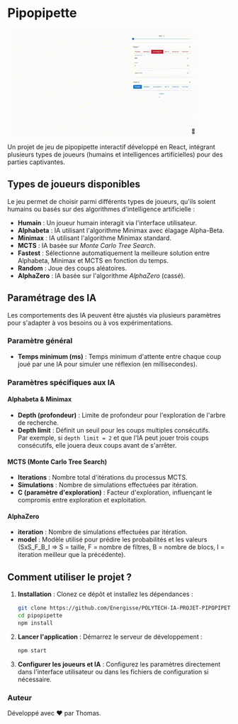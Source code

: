 # **Pipopipette**

![example](./example.gif)

Un projet de jeu de pipopipette interactif développé en React, intégrant plusieurs types de joueurs (humains et intelligences artificielles) pour des parties captivantes.

## **Types de joueurs disponibles**

Le jeu permet de choisir parmi différents types de joueurs, qu'ils soient humains ou basés sur des algorithmes d'intelligence artificielle :

- **Humain** : Un joueur humain interagit via l'interface utilisateur.
- **Alphabeta** : IA utilisant l'algorithme Minimax avec élagage Alpha-Beta.
- **Minimax** : IA utilisant l'algorithme Minimax standard.
- **MCTS** : IA basée sur _Monte Carlo Tree Search_.
- **Fastest** : Sélectionne automatiquement la meilleure solution entre Alphabeta, Minimax et MCTS en fonction du temps.
- **Random** : Joue des coups aléatoires.
- **AlphaZero** : IA basée sur l'algorithme _AlphaZero_ (cassé).

## **Paramétrage des IA**

Les comportements des IA peuvent être ajustés via plusieurs paramètres pour s'adapter à vos besoins ou à vos expérimentations.

### **Paramètre général**

- **Temps minimum (ms)** : Temps minimum d'attente entre chaque coup joué par une IA pour simuler une réflexion (en millisecondes).

### **Paramètres spécifiques aux IA**

#### **Alphabeta & Minimax**

- **Depth (profondeur)** : Limite de profondeur pour l'exploration de l'arbre de recherche.
- **Depth limit** : Définit un seuil pour les coups multiples consécutifs.  
  Par exemple, si `depth limit = 2` et que l'IA peut jouer trois coups consécutifs, elle jouera deux coups avant de s'arrêter.

#### **MCTS (Monte Carlo Tree Search)**

- **Iterations** : Nombre total d'itérations du processus MCTS.
- **Simulations** : Nombre de simulations effectuées par itération.
- **C (paramètre d'exploration)** : Facteur d'exploration, influençant le compromis entre exploration et exploitation.

#### **AlphaZero**

- **iteration** : Nombre de simulations effectuées par itération.
- **model** : Modèle utilisé pour prédire les probabilités et les valeurs (SxS_F_B_I => S = taille, F = nombre de filtres, B = nombre de blocs, I = iteration meilleur que la précédente).

## **Comment utiliser le projet ?**

1. **Installation** : Clonez ce dépôt et installez les dépendances :
   ```bash
   git clone https://github.com/Energisse/POLYTECH-IA-PROJET-PIPOPIPETTE
   cd pipopipette
   npm install
   ```
2. **Lancer l'application** : Démarrez le serveur de développement :
   ```bash
   npm start
   ```
3. **Configurer les joueurs et IA** : Configurez les paramètres directement dans l'interface utilisateur ou dans les fichiers de configuration si nécessaire.

### **Auteur**

Développé avec ❤️ par Thomas.

